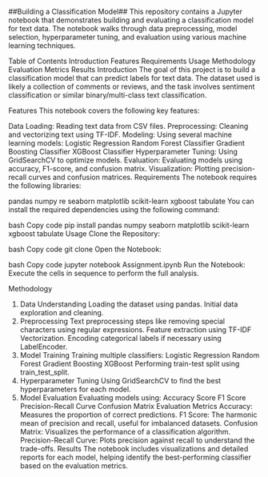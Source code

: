 ##Building a Classification Model##
This repository contains a Jupyter notebook that demonstrates building and evaluating a classification model for text data. The notebook walks through data preprocessing, model selection, hyperparameter tuning, and evaluation using various machine learning techniques.

Table of Contents
Introduction
Features
Requirements
Usage
Methodology
Evaluation Metrics
Results
Introduction
The goal of this project is to build a classification model that can predict labels for text data. The dataset used is likely a collection of comments or reviews, and the task involves sentiment classification or similar binary/multi-class text classification.

Features
This notebook covers the following key features:

Data Loading: Reading text data from CSV files.
Preprocessing: Cleaning and vectorizing text using TF-IDF.
Modeling: Using several machine learning models:
Logistic Regression
Random Forest Classifier
Gradient Boosting Classifier
XGBoost Classifier
Hyperparameter Tuning: Using GridSearchCV to optimize models.
Evaluation: Evaluating models using accuracy, F1-score, and confusion matrix.
Visualization: Plotting precision-recall curves and confusion matrices.
Requirements
The notebook requires the following libraries:

pandas
numpy
re
seaborn
matplotlib
scikit-learn
xgboost
tabulate
You can install the required dependencies using the following command:

bash
Copy code
pip install pandas numpy seaborn matplotlib scikit-learn xgboost tabulate
Usage
Clone the Repository:

bash
Copy code
git clone <repository-link>
Open the Notebook:

bash
Copy code
jupyter notebook Assignment.ipynb
Run the Notebook: Execute the cells in sequence to perform the full analysis.

Methodology
1. Data Understanding
Loading the dataset using pandas.
Initial data exploration and cleaning.
2. Preprocessing
Text preprocessing steps like removing special characters using regular expressions.
Feature extraction using TF-IDF Vectorization.
Encoding categorical labels if necessary using LabelEncoder.
3. Model Training
Training multiple classifiers:
Logistic Regression
Random Forest
Gradient Boosting
XGBoost
Performing train-test split using train_test_split.
4. Hyperparameter Tuning
Using GridSearchCV to find the best hyperparameters for each model.
5. Model Evaluation
Evaluating models using:
Accuracy Score
F1 Score
Precision-Recall Curve
Confusion Matrix
Evaluation Metrics
Accuracy: Measures the proportion of correct predictions.
F1 Score: The harmonic mean of precision and recall, useful for imbalanced datasets.
Confusion Matrix: Visualizes the performance of a classification algorithm.
Precision-Recall Curve: Plots precision against recall to understand the trade-offs.
Results
The notebook includes visualizations and detailed reports for each model, helping identify the best-performing classifier based on the evaluation metrics.
